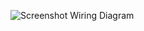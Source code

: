 ![Screenshot Wiring Diagram](https://user-images.githubusercontent.com/108121767/178946197-ed78420a-babd-428b-bedd-bfc28d72859d.png)
